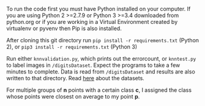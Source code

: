 To run the code first you must have Python installed on your computer. If you are using Python 2 >=2.7.9 or Python 3 >=3.4 downloaded from python.org or if you are working in a Virtual Environment created by virtualenv or pyvenv then Pip is also installed.

After cloning this git directory run `pip install -r requirements.txt` (Python 2), or `pip3 install -r requirements.txt` (Python 3)

Run either `knnvalidation.py`, which prints out the errorcount, or `knntest.py` to label images in `/digitsDataset`.
Expect the programs to take a few minutes to complete. Data is read from `/digitsDataset` and results are also written
to that directory. Read [here](digitsDataset/datasetInfo.txt) about the datasets.

For multiple groups of __n__ points with a certain class __c__, I assigned the class whose points were closest on average
to my point __p__.
